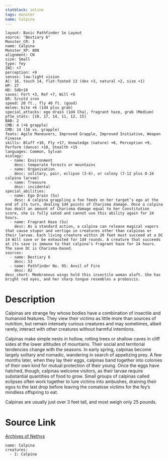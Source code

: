 ```yaml
---
statblock: inline
tags: monster
name: Calpina
---
```

```statblock
layout: Basic Pathfinder 1e Layout
source: "Bestiary 6"
Monster_CR: 3
name: Calpina
Monster_XP: 800
alignment: CN
size: Small
type: fey
INI: +7
perception: +9
senses: low-light vision
AC: 16, touch 14, flat-footed 13 (dex +3, natural +2, size +1)
HP: 27
HD: 5d6+10
saves: Fort +3, Ref +7, Will +5
DR: 5/cold iron
speed: 20 ft., fly 40 ft. (good)
melee: bite +6 (1d4 plus grab)
special_attacks: ego drain (1d4 Cha), fragrant haze, grab (Medium)
pf1e_stats: [10, 17, 14, 11, 12, 15]
BAB: 2
CMB: 4 (+6 grapple)
CMD: 14 (16 vs. grapple)
feats: Agile Maneuvers, Improved Grapple, Improved Initiative, Weapon Finesse
skills: Bluff +10, Fly +17, Knowledge (nature) +8, Perception +9, Perform (dance) +10, Stealth +15
languages: Common, Sylvan
ecology:
  - name: Environment
    desc: temperate forests or mountains
  - name: Organisation
    desc: solitary, pair, eclipse (3-6), or colony (7-12 plus 8-24 calpina larvae)
  - name: Treasure
    desc: incidental
special_abilities:
  - name: Ego Drain (Su)
    desc: A calpina grappling a foe feeds on her target’s ego at the end of its turn, dealing 1d4 points of Charisma damage. Once a calpina has dealt an amount of Charisma damage equal to her Constitution score, she is fully sated and cannot use this ability again for 24 hours.
  - name: Fragrant Haze (Su)
    desc: As a standard action, a calpina can release magical vapors that cause stupor and vertigo in creatures other than calpinas or their larvae. Each living creature within 20 feet must succeed at a DC 14 Will save or be exhausted for 1d4 rounds. A creature that succeeds at its save is immune to that calpina’s fragrant haze for 24 hours. The save DC is Charisma-based.
sources:
  - name: Bestiary 6
    desc: 53
  - name: Pathfinder No. 95: Anvil of Fire
    desc: 82
desc_short: Membranous wings hold this insectile woman aloft. She has bright red eyes, and her sharp tongue resembles a proboscis.
```
# Description
Calpinas are strange fey whose bodies have a combination of insectile and humanoid features. They view their victims as little more than sources of nutrition, but remain intensely curious creatures and may sometimes, albeit rarely, interact with other creatures without harmful intentions. 

Calpinas make simple nests in hollow, rotting trees or shallow caves in cliff sides at the lower altitudes of mountains. Their social and territorial tendencies change with the seasons. In early spring, calpinas become largely solitary and nomadic, wandering in search of appetizing prey. A few months later, when they lay their eggs, calpinas band together into colonies of their own kind for mutual protection of their young. Once the eggs have hatched, though, calpinas welcome visitors, as their larvae require substantial quantities of food to grow. Small groups of calpinas called eclipses often work together to lure victims into ambushes, draining their egos to the last drop before leaving the comatose victims for the fey’s mindless offspring to eat. 

Calpinas are usually just over 3 feet tall, and most weigh only 25 pounds.
# Source Link
[Archives of Nethys](https://aonprd.com/MonsterDisplay.aspx?ItemName=Calpina)
```encounter-table
name: Calpina
creatures:
  - 1: Calpina
```
